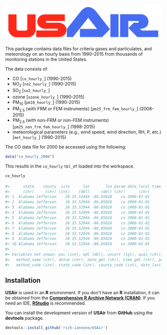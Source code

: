 <img src="inst/img/USAir.png">

This package contains data files for criteria gases and particulates, and meteorology on an hourly basis from 1990–2015 from thousands of monitoring stations in the United States.

The data consists of:
- CO [`co_hourly_`] (1990-2015)
- NO<sub>2</sub> [`no2_hourly_`] (1990-2015)
- SO<sub>2</sub> [`so2_hourly_`]
- ozone [`ozone_hourly_`] (1990-2015)
- PM<sub>10</sub> [`pm10_hourly_`] (1990-2015)
- PM<sub>2.5</sub> (with FRM or FEM instruments) [`pm25_frm_fem_hourly_`] (2008-2015)
- PM<sub>2.5</sub> (with non-FRM or non-FEM instruments) [`pm25_non_frm_fem_hourly_`] (1998-2015)
- meteorological parameters (e.g., wind speed, wind direction, RH, P, etc.) [`met_hourly_`] (1990-2015)

The CO data file for 2000 be accessed using the following:

```r
data("co_hourly_2000")
```

This results in the `co_hourly` `tbl_df` loaded into the workspace.

```r
co_hourly

#>      state    county  site      lat       lon param date_local time_local value unit_meas
#>      (chr)     (chr) (int)    (dbl)     (dbl) (chr)      (chr)      (chr) (dbl)     (chr)
#> 1  Alabama Jefferson    28 33.52944 -86.85028    co 2000-01-01      00:00   1.0       ppm
#> 2  Alabama Jefferson    28 33.52944 -86.85028    co 2000-01-01      01:00   1.1       ppm
#> 3  Alabama Jefferson    28 33.52944 -86.85028    co 2000-01-01      02:00   1.1       ppm
#> 4  Alabama Jefferson    28 33.52944 -86.85028    co 2000-01-01      03:00   1.4       ppm
#> 5  Alabama Jefferson    28 33.52944 -86.85028    co 2000-01-01      04:00   1.4       ppm
#> 6  Alabama Jefferson    28 33.52944 -86.85028    co 2000-01-01      05:00   0.7       ppm
#> 7  Alabama Jefferson    28 33.52944 -86.85028    co 2000-01-01      06:00   1.0       ppm
#> 8  Alabama Jefferson    28 33.52944 -86.85028    co 2000-01-01      07:00   1.1       ppm
#> 9  Alabama Jefferson    28 33.52944 -86.85028    co 2000-01-01      08:00   1.0       ppm
#> 10 Alabama Jefferson    28 33.52944 -86.85028    co 2000-01-01      09:00   1.0       ppm
#> ..     ...       ...   ...      ...       ...   ...        ...        ...   ...       ...
#> Variables not shown: poc (int), mdl (dbl), uncert (lgl), qual (chr), method_type (chr),
#>   method_name (chr), datum (chr), date_gmt (chr), time_gmt (chr), param_code (int),
#>   method_code (int), state_code (int), county_code (int), date_last_chg (chr)
```

## Installation

**USAir** is used in an **R** environment. If you don't have an **R** installation, it can be obtained from the [**Comprehensive R Archive Network (CRAN)**](http://cran.rstudio.com). If you need an IDE, [**RStudio**](http://www.rstudio.com/products/RStudio/) is recommended.

You can install the development version of **USAir** from **GitHub** using the **devtools** package.

```r
devtools::install_github('rich-iannone/USAir')
```
